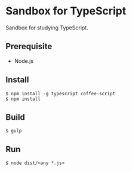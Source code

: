 Sandbox for TypeScript
===

Sandbox for studying TypeScript.

## Prerequisite

- Node.js

## Install

    $ npm install -g typescript coffee-script
    $ npm install

## Build

    $ gulp

## Run

    $ node dist/<any *.js>
